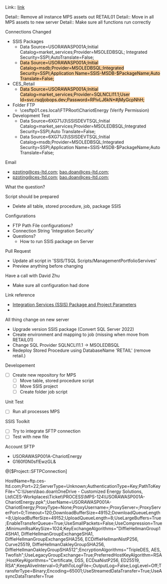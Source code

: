 


Link:: [link](https://ces-ltd.atlassian.net/browse/MPS-124)

Detail:: Remove all instance MPS assets out RETAIL01
Detail:: Move in all MPS assets to new server
Detail:: Make sure all functions run correctly

Connections Changed
- SSIS Packages
	- Data Source=USORAWASP001A;Initial Catalog=market_services;Provider=MSOLEDBSQL; Integrated Security=SSPI;AutoTranslate=False;
	- <mark style="background: #FFB86CA6;">Data Source=USORAWASP001A;Initial Catalog=msdb;Provider=MSOLEDBSQL;Integrated Security=SSPI;Application Name=SSIS-MSDB-$PackageName;Auto Translate=False;</mark>
- CES_Retail
	- <mark style="background: #FFB86CA6;">Data Source=USORAWASP001A;Initial Catalog=market_services;Provider=SQLNCLI11.1;User Id=svc.rsqljobops.dev;Password=RPivLJ6kN*#jMyGcpNhH;</mark>
- Folder FTP
	- \\cesftp01.ces.local\FTPRoot\ChariotEnergy (Verify Permission)
- Development Test 
	- Data Source=6XG71J3\SSISDEVTSQL;Initial Catalog=market_services;Provider=MSOLEDBSQL;Integrated Security=SSPI;Auto Translate=False;
	- Data Source=6XG71J3\SSISDEVTSQL;Initial Catalog=msdb;Provider=MSOLEDBSQL;Integrated Security=SSPI;Application Name=SSIS-MSDB-$PackageName;Auto Translate=False;
 
Email
- pzoting@ces-ltd.com; bao.doan@ces-ltd.com;
- pzoting@ces-ltd.com; bao.doan@ces-ltd.com;

What the question?


Script should be prepared
- Delete all table, stored procedure, job, package SSIS

Configurations
- FTP Path File configurations?
- Connection String 'Integration Security'
- Questions?
	- How to run SSIS package on Server

Pull Request
- Update all script in 'SSIS/TSQL Scripts/ManagementPortfolioServives'
- Preview anything before changing

Have a call with David Zhu
- Make sure all configuration had done

Link reference
- [Integration Services (SSIS) Package and Project Parameters](https://learn.microsoft.com/en-us/sql/integration-services/integration-services-ssis-package-and-project-parameters?view=sql-server-ver16)
- 

All thing change on new server
- Upgrade version SSIS package (Convert SQL Server 2022)
- Create environment and mapping to job (missing when move from RETAIL01)
- Change SQL Provider SQLNCLI11.1 -> MSOLEDBSQL
- Redeploy Stored Procedure using DatabaseName 'RETAIL' (remove retail.)



Developement
- [ ] Create new repository for MPS 
	- [ ] Move table, stored procedure script
	- [ ] Move SSIS project
	- [ ] Create folder job script

Unit Test
- [ ] Run all processes MPS

SSIS Toolkit
- [ ] Try to integrate SFTP connection
- [ ] Test with new file

Account SFTP
- USORAWASP001A-ChariotEnergy
- G160f0N0sf!EwzGL&

@[$Project::SFTPConnection]

HostName=ftp.ces-ltd.com;Port=22;ServerType=Unknown;AuthenticationType=Key;PathToKeyFile="C:\Users\bao.doan\OneDrive - Customized Energy Solutions, Ltd\CES-Workplaces\Ticket\PROCESS\MPS-124\USORAWASP001A-ChariotEnergy.ppk";UserName=USORAWASP001A-ChariotEnergy;ProxyType=None;ProxyUsername=;ProxyServer=;ProxyServerPort=0;Timeout=120;DownloadBufferSize=49152;DownloadQueueLength=8;UploadBufferSize=49152;UploadQueueLength=8;UseLargeBuffers=True;EnableTransferQueue=True;UseSmallPackets=False;UseCompression=True;MinimumRsaKeySize=1024;KeyExchangeAlgorithms="DiffieHellmanGroup14SHA1, DiffieHellmanGroupExchangeSHA1, DiffieHellmanGroupExchangeSHA256, ECDiffieHellmanNistP256, Curve25519, DiffieHellmanOakleyGroupSHA256, DiffieHellmanOakleyGroupSHA512";EncryptionAlgorithms="TripleDES, AES, Twofish";UseLegacyGroupExchange=True;PreferredHostKeyAlgorithm=RSA;HostKeyAlgorithms="Certificate, DSS, ECDsaNistP256, ED25519, RSA";KeepAliveInterval=0;PathToLogFile=;OutputLog=False;LogLevel=Off;TransferType=Binary;Encoding=65001;UseStreamedDataTransfer=True;UseAsyncDataTransfer=True
